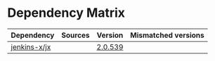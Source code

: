 # Dependency Matrix

Dependency | Sources | Version | Mismatched versions
---------- | ------- | ------- | -------------------
[jenkins-x/jx](https://github.com/jenkins-x/jx.git) |  | [2.0.539](https://github.com/jenkins-x/jx/releases/tag/v2.0.539) | 
